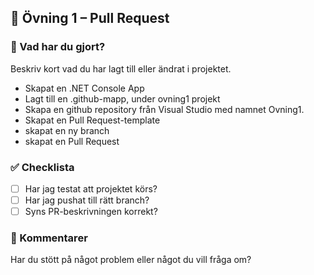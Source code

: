 ﻿## 🧪 Övning 1 – Pull Request

### 📝 Vad har du gjort?
Beskriv kort vad du har lagt till eller ändrat i projektet.

- Skapat en .NET Console App
- Lagt till en .github-mapp, under ovning1 projekt
- Skapa en github repository från Visual Studio med namnet Ovning1.
- Skapat en Pull Request-template
- skapat en ny branch
- skapat en Pull Request  

### ✅ Checklista
- [ ] Har jag testat att projektet körs?
- [ ] Har jag pushat till rätt branch?
- [ ] Syns PR-beskrivningen korrekt? 

### 💬 Kommentarer
Har du stött på något problem eller något du vill fråga om?
